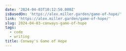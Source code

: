 ```yaml
---
date: '2024-04-03T10:12:50.000Z'
isBasedOn: 'https://alex.miller.garden/game-of-hope/'
link: 'https://alex.miller.garden/game-of-hope/'
slug: 2024-04-03-conways-game-of-hope
tags:
  - code
  - writing
title: Conway's Game of Hope
---
```


